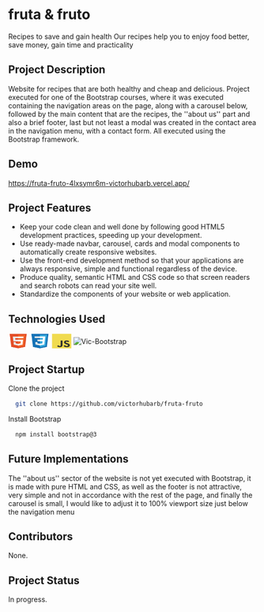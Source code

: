 # fruta & fruto

Recipes to save and gain health
Our recipes help you to enjoy food better, save money, gain time and practicality

## Project Description

Website for recipes that are both healthy and cheap and delicious. Project executed for one of the Bootstrap courses, where it was executed containing the navigation areas on the page, along with a carousel below, followed by the main content that are the recipes, the ''about us'' part and also a brief footer, last but not least a modal was created in the contact area in the navigation menu, with a contact form. All executed using the Bootstrap framework.

## Demo

https://fruta-fruto-4lxsymr6m-victorhubarb.vercel.app/

## Project Features

- Keep your code clean and well done by following good HTML5 development practices, speeding up your development.
- Use ready-made navbar, carousel, cards and modal components to automatically create responsive websites.
- Use the front-end development method so that your applications are always responsive, simple and functional regardless of the device.
- Produce quality, semantic HTML and CSS code so that screen readers and search robots can read your site well.
- Standardize the components of your website or web application.

## Technologies Used

<div style="display: inline_block">
  <img align="center" alt="Vic-HTML" height="30" width="40" src="https://raw.githubusercontent.com/devicons/devicon/master/icons/html5/html5-original.svg">
  <img align="center" alt="Vic-CSS" height="30" width="40" src="https://raw.githubusercontent.com/devicons/devicon/master/icons/css3/css3-original.svg">
  <img align="center" alt="Vic-JS" height="30" width="40" src="https://raw.githubusercontent.com/devicons/devicon/master/icons/javascript/javascript-original.svg">
  <img align="center" alt="Vic-Bootstrap" height="30" width="40" src="https://cdn.jsdelivr.net/gh/devicons/devicon/icons/bootstrap/bootstrap-original.svg">
</div>

## Project Startup

Clone the project

```bash
  git clone https://github.com/victorhubarb/fruta-fruto
```

Install Bootstrap

```bash
  npm install bootstrap@3
```

## Future Implementations

The ''about us'' sector of the website is not yet executed with Bootstrap, it is made with pure HTML and CSS, as well as the footer is not attractive, very simple and not in accordance with the rest of the page, and finally the carousel is small, I would like to adjust it to 100% viewport size just below the navigation menu

## Contributors

None.

## Project Status

In progress.
